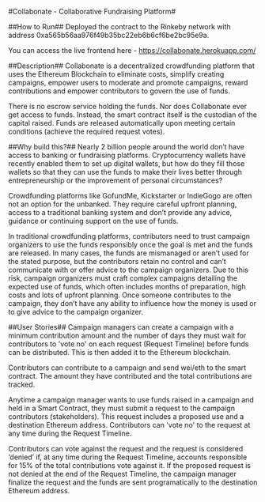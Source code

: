 #Collabonate - Collaborative Fundraising Platform#

##How to Run##
Deployed the contract to the Rinkeby network with address 0xa565b56aa976f49b35bc22eb6b6cf6be2bc95e9a.

You can access the live frontend here - https://collabonate.herokuapp.com/

##Description##
Collabonate is a decentralized crowdfunding platform that uses the Ethereum Blockchain to eliminate costs, simplify creating campaigns, empower users to moderate and promote campaigns, reward contributions and empower contributors to govern the use of funds.

There is no escrow service holding the funds. Nor does Collabonate ever get access to funds. Instead, the smart contract itself is the custodian of the capital raised. Funds are released automatically upon meeting certain conditions (achieve the required request votes).

##Why build this?##
Nearly 2 billion people around the world don’t have access to banking or fundraising platforms. Cryptocurrency wallets have recently enabled them to set up digital wallets, but how do they fill those wallets so that they can use the funds to make their lives better through entrepreneurship or the improvement of personal circumstances?

Crowdfunding platforms like GofundMe, Kickstarter or IndieGogo are often not an option for the unbanked. They require careful upfront planning, access to a traditional banking system and don’t provide any advice, guidance or continuing support on the use of funds.

In traditional crowdfunding platforms, contributors need to trust campaign organizers to use the funds responsibly once the goal is met and the funds are released. In many cases, the funds are mismanaged or aren’t used for the stated purpose, but the contributors retain no control and can’t communicate with or offer advice to the campaign organizers. Due to this risk, campaign organizers must craft complex campaigns detailing the expected use of funds, which often includes months of preparation, high costs and lots of upfront planning. Once someone contributes to the campaign, they don’t have any ability to influence how the money is used or to give advice to the campaign organizer.

##User Stories##
Campaign managers can create a campaign with a minimum contribution amount and the number of days they must wait for contributors to 'vote no' on each request (Request Timeline) before funds can be distributed. This is then added it to the Ethereum blockchain.

Contributors can contribute to a campaign and send wei/eth to the smart contract. The amount they have contributed and the total contributions are tracked.

Anytime a campaign manager wants to use funds raised in a campaign and held in a Smart Contract, they must submit a request to the campaign contributors (stakeholders). This request includes a proposed use and a destination Ethereum address. Contributors can 'vote no' to the request at any time during the Request Timeline.

Contributors can vote against the request and the request is considered ‘denied’ if, at any time during the Request Timeline, accounts responsible for 15% of the total contributions vote against it. If the proposed request is not denied at the end of the Request Timeline, the campaign manager finalize the request and the funds are sent programatically to the destination Ethereum address.
